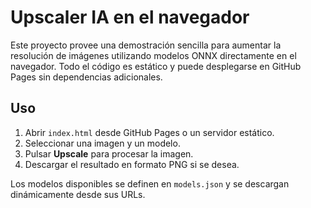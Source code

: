 # Upscaler IA en el navegador

Este proyecto provee una demostración sencilla para aumentar la resolución de imágenes utilizando modelos ONNX directamente en el navegador. Todo el código es estático y puede desplegarse en GitHub Pages sin dependencias adicionales.

## Uso
1. Abrir `index.html` desde GitHub Pages o un servidor estático.
2. Seleccionar una imagen y un modelo.
3. Pulsar **Upscale** para procesar la imagen.
4. Descargar el resultado en formato PNG si se desea.

Los modelos disponibles se definen en `models.json` y se descargan dinámicamente desde sus URLs.
